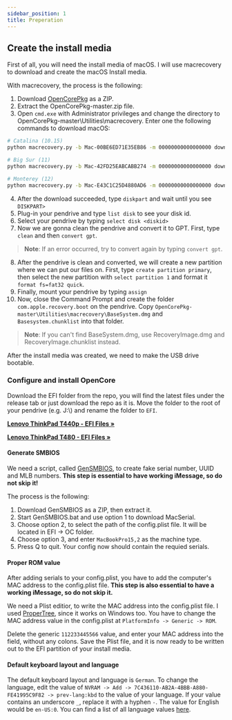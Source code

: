 ```yaml
---
sidebar_position: 1
title: Preperation
---
```


## Create the install media
First of all, you will need the install media of macOS. I will use macrecovery to download and create the macOS Install media.

With macrecovery, the process is the following:
1. Download [OpenCorePkg](https://github.com/acidanthera/OpenCorePkg) as a ZIP.
2. Extract the OpenCorePkg-master.zip file.
3. Open ```cmd.exe``` with Administrator privileges and change the directory to OpenCorePkg-master\Utilities\macrecovery.
   Enter one the following commands to download macOS:

```bash
# Catalina (10.15)
python macrecovery.py -b Mac-00BE6ED71E35EB86 -m 00000000000000000 download

# Big Sur (11)
python macrecovery.py -b Mac-42FD25EABCABB274 -m 00000000000000000 download

# Monterey (12)
python macrecovery.py -b Mac-E43C1C25D4880AD6 -m 00000000000000000 download
```

4. After the download succeeded, type ```diskpart``` and wait until you see ```DISKPART>```
5. Plug-in your pendrive and type ```list disk``` to see your disk id.
6. Select your pendrive by typing ```select disk <diskid>```
7. Now we are gonna clean the pendrive and convert it to GPT. First, type ```clean``` and then ```convert gpt```.
>  **Note**: If an error occurred, try to convert again by typing ```convert gpt```.
8. After the pendrive is clean and converted, we will create a new partition where we can put our files on. First, type ```create partition primary```, then select the new partition with ```select partition 1``` and format it ```format fs=fat32 quick```.
9. Finally, mount your pendrive by typing ```assign```
10. Now, close the Command Prompt and create the folder ```com.apple.recovery.boot``` on the pendrive. Copy ```OpenCorePkg-master\Utilities\macrecovery\BaseSystem.dmg``` and ```Basesystem.chunklist``` into that folder.
>  **Note**: If you can't find BaseSystem.dmg, use RecoveryImage.dmg and RecoveryImage.chunklist instead.

After the install media was created, we need to make the USB drive bootable.

### Configure and install OpenCore
Download the EFI folder from the repo, you will find the latest files under the release tab or just download the repo as it is. Move the folder to the root of your pendrive (e.g. J:\\) and rename the folder to ```EFI```.

[**Lenovo ThinkPad T440p - EFI Files »**](https://github.com/valnoxy/t440p-oc/releases)

[**Lenovo ThinkPad T480 - EFI Files »**](https://github.com/valnoxy/t480-oc/releases)

#### Generate SMBIOS
We need a script, called [GenSMBIOS](https://github.com/corpnewt/GenSMBIOS), to create fake serial number, UUID and MLB numbers. **This step is essential to have working iMessage, so do not skip it!**

The process is the following:

1. Download GenSMBIOS as a ZIP, then extract it.
2. Start GenSMBIOS.bat and use option 1 to download MacSerial.
3. Choose option 2, to select the path of the config.plist file. It will be located in EFI -> OC folder.
4. Choose option 3, and enter ```MacBookPro15,2``` as the machine type.
5. Press Q to quit. Your config now should contain the requied serials.

#### Proper ROM value
After adding serials to your config.plist, you have to add the computer's MAC address to the config.plist file. **This step is also essential to have a working iMessage, so do not skip it.**

We need a Plist editior, to write the MAC address into the config.plist file. I used [ProperTree](https://github.com/corpnewt/ProperTree), since it works on Windows too. You have to change the MAC address value in the config.plist at ```PlatformInfo -> Generic -> ROM```.

Delete the generic ```112233445566``` value, and enter your MAC address into the field, without any colons. Save the Plist file, and it is now ready to be written out to the EFI partition of your install media.

#### Default keyboard layout and language
The default keyboard layout and language is ```German```. To change the language, edit the value of ```NVRAM -> Add -> 7C436110-AB2A-4BBB-A880-FE41995C9F82 -> prev-lang:kbd``` to the value of your language. If your value contains an underscore ```_```, replace it with a hyphen ```-```. The value for English would be ```en-US:0```. You can find a list of all language values [here](https://github.com/acidanthera/OpenCorePkg/blob/master/Utilities/AppleKeyboardLayouts/AppleKeyboardLayouts.txt).
